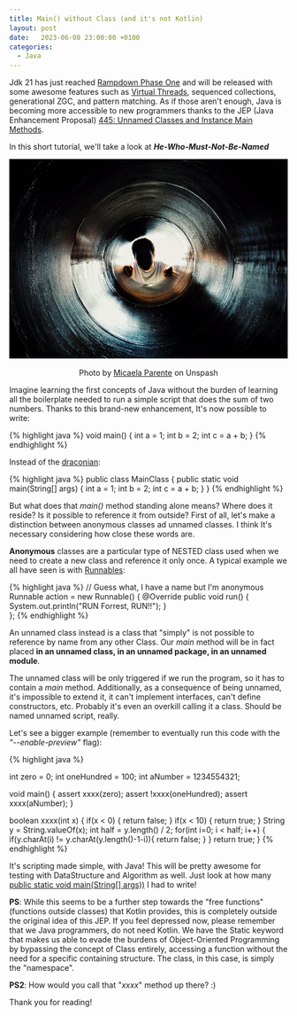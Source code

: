 ```yaml
---
title: Main() without Class (and it's not Kotlin)
layout: post
date:   2023-06-08 23:00:00 +0100
categories:
  - Java
---
```

Jdk 21 has just reached [Rampdown Phase One](https://openjdk.org/projects/jdk/21/) and will be released with some awesome features
such as [Virtual Threads](https://blog.devgenius.io/java-virtual-threads-715c162c6c39), sequenced collections, generational ZGC, and pattern matching. 
As if those aren't enough, Java is becoming more accessible to new programmers thanks to the JEP (Java Enhancement Proposal)
[445: Unnamed Classes and Instance Main Methods](https://openjdk.org/jeps/445). 

In this short tutorial, we'll take a look at **_He-Who-Must-Not-Be-Named_**

<div align="center">
<img src="/assets/tunnel.jpg" style="content-visibility:auto"
alt="Fault Barrier"
loading="lazy"
decoding="async">
</div>
<p style="text-align:center">Photo by <a href="https://unsplash.com/@mparente">Micaela Parente</a> on Unspash</p>

Imagine learning the first concepts of Java without the burden of learning all the boilerplate needed to run a simple script
that does the sum of two numbers. Thanks to this brand-new enhancement, It's now possible to write:

{% highlight java %}
void main() {
    int a = 1;
    int b = 2;
    int c = a + b;
}
{% endhighlight %}

Instead of the [draconian](https://en.wikipedia.org/wiki/Draconian): 

{% highlight java %}
public class MainClass {
    public static void main(String[] args) {
        int a = 1;
        int b = 2;
        int c = a + b;
    }
}
{% endhighlight %}

But what does that _main()_ method standing alone means? Where does it reside? Is it possible to reference it from outside? 
First of all, let's make a distinction between anonymous classes ad unnamed classes. 
I think It's necessary considering how close these words are.

**Anonymous** classes are a particular type of NESTED class used when we need to create a new class and reference it only once. 
A typical example we all have seen is with [Runnables](https://docs.oracle.com/javase/8/docs/api/java/lang/Runnable.html):

{% highlight java %}
// Guess what, I have a name but I'm anonymous
Runnable action = new Runnable() {
    @Override
    public void run() {
        System.out.println("RUN Forrest, RUN!!");
    }           
};
{% endhighlight %}

An unnamed class instead is a class that "simply" is not possible to reference by name from any other Class.
Our _main_ method will be in fact placed **in an unnamed class, in an unnamed package, in an unnamed module**.

The unnamed class will be only triggered if we run the program, so it has to contain a _main_ method. Additionally, 
as a consequence of being unnamed, it's impossible to extend it, it can't implement interfaces, can't define constructors, etc.
Probably it's even an overkill calling it a class. Should be named unnamed script, really.

Let's see a bigger example (remember to eventually run this code with the _"--enable-preview"_ flag):

{% highlight java %}

int zero = 0;
int oneHundred = 100;
int aNumber = 1234554321;

void main() {
    assert xxxx(zero);
    assert !xxxx(oneHundred);
    assert xxxx(aNumber);
}

boolean xxxx(int x) {
    if(x < 0) {
        return false;
    }
    if(x < 10) {
        return true;
    }
    String y = String.valueOf(x);
    int half = y.length() / 2;
    for(int i=0; i < half; i++) {
        if(y.charAt(i) != y.charAt(y.length()-1-i)){
            return false;
        }
    }
    return true;
}
{% endhighlight %}

It's scripting made simple, with Java! 
This will be pretty awesome for testing with DataStructure and Algorithm as well. Just look at how many 
[public static void main(String[] args))](https://github.com/GaetanoPiazzolla/programming-dojo) I had to write!

**PS**: While this seems to be a further step towards the "free functions" (functions outside classes) that Kotlin provides,
this is completely outside the original idea of this JEP. If you feel depressed now, please remember that we Java programmers, do not need Kotlin. 
We have the Static keyword that makes us able to evade the burdens of Object-Oriented Programming by
bypassing the concept of Class entirely, accessing a function without the need for a specific containing structure.
The class, in this case, is simply the "namespace". 

**PS2**: How would you call that "_xxxx_" method up there? :)

Thank you for reading!


